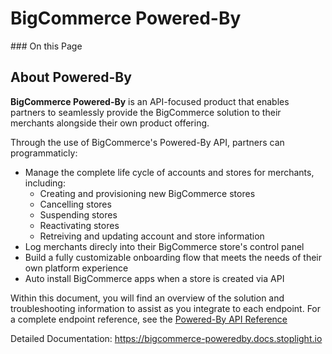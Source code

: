 # BigCommerce Powered-By

<div class="otp" id="no-index">
### On this Page
</div>


## About Powered-By
**BigCommerce Powered-By** is an API-focused product that enables partners to seamlessly provide the BigCommerce solution to their merchants alongside their own product offering. 

Through the use of BigCommerce's Powered-By API, partners can programmaticly:
* Manage the complete life cycle of accounts and stores for merchants, including: 
	* Creating and provisioning new BigCommerce stores
	* Cancelling stores
	* Suspending stores
	* Reactivating stores
	* Retreiving and updating account and store information
* Log merchants direcly into their BigCommerce store's control panel
* Build a fully customizable onboarding flow that meets the needs of their own platform experience
* Auto install BigCommerce apps when a store is created via API

Within this document, you will find an overview of the solution and troubleshooting information to assist as you integrate to each endpoint. For a complete endpoint reference, see the [Powered-By API Reference](/reference)

Detailed Documentation: https://bigcommerce-poweredby.docs.stoplight.io

